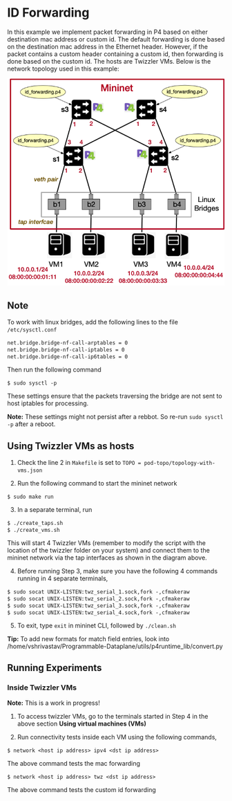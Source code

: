 # ID Forwarding

In this example we implement packet forwarding in P4 based on either destination mac address or custom id. The default forwarding is done based on the destination mac address in the Ethernet header. However, if the packet contains a custom header containing a custom id, then forwarding is done based on the custom id. The hosts are Twizzler VMs. Below is the network topology used in this example:

![pod-topo](https://github.com/vishal1303/Programmable-Dataplane/blob/master/examples/id_forwarding/pod-topo/pod-topo.png)

## Note

To work with linux bridges, add the following lines to the file `/etc/sysctl.conf`
```shell
net.bridge.bridge-nf-call-arptables = 0
net.bridge.bridge-nf-call-iptables = 0
net.bridge.bridge-nf-call-ip6tables = 0
```
Then run the following command
```shell
$ sudo sysctl -p
```

These settings ensure that the packets traversing the bridge are not sent to host iptables for processing.

**Note:** These settings might not persist after a rebbot. So re-run `sudo sysctl -p` after a reboot.

## Using Twizzler VMs as hosts

1. Check the line 2 in `Makefile` is set to `TOPO = pod-topo/topology-with-vms.json`

2. Run the following command to start the mininet network
```shell
$ sudo make run
```

3. In a separate terminal, run 
```shell
$ ./create_taps.sh
$ ./create_vms.sh
```
This will start 4 Twizzler VMs (remember to modify the script with the location of the twizzler folder on your system) and connect them to the mininet network via the tap interfaces as shown in the diagram above.

4. Before running Step 3, make sure you have the following 4 commands running in 4 separate terminals,
```shell
$ sudo socat UNIX-LISTEN:twz_serial_1.sock,fork -,cfmakeraw
$ sudo socat UNIX-LISTEN:twz_serial_2.sock,fork -,cfmakeraw
$ sudo socat UNIX-LISTEN:twz_serial_3.sock,fork -,cfmakeraw
$ sudo socat UNIX-LISTEN:twz_serial_4.sock,fork -,cfmakeraw
```

5. To exit, type `exit` in mininet CLI, followed by `./clean.sh`

**Tip:** To add new formats for match field entries, look into /home/vshrivastav/Programmable-Dataplane/utils/p4runtime_lib/convert.py

## Running Experiments

### Inside Twizzler VMs

**Note:** This is a work in progress!

1. To access twizzler VMs, go to the terminals started in Step 4 in the above section **Using virtual machines (VMs)**

2. Run connectivity tests inside each VM using the following commands,
```shell
$ network <host ip address> ipv4 <dst ip address>
```
The above command tests the mac forwarding
```shell
$ network <host ip address> twz <dst ip address>
```
The above command tests the custom id forwarding

